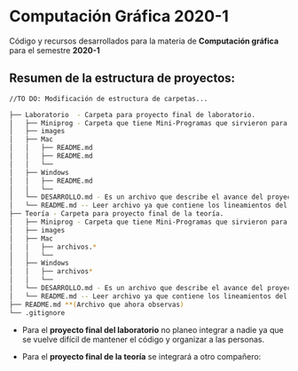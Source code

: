 # Computación Gráfica 2020-1
Código y recursos desarrollados para la materia de **Computación gráfica** para el semestre **2020-1**

Resumen de la estructura de proyectos:
-

```bash
//TO DO: Modificación de estructura de carpetas...

├── Laboratorio  - Carpeta para proyecto final de laboratorio.
│   ├── Miniprog - Carpeta que tiene Mini-Programas que sirvieron para la construcción del proyecto final.
│   ├── images
│   ├── Mac
│   │   ├── README.md
│   │   ├── README.md
│   │   └── 
│   ├── Windows
│   │   ├── README.md
│   │   └── 
│   └── DESARROLLO.md - Es un archivo que describe el avance del proyecto y las dificultades del mismo. 
│   └── README.md -- Leer archivo ya que contiene los lineamientos del proyecto final.
├── Teoría - Carpeta para proyecto final de la teoría.
│   ├── Miniprog - Carpeta que tiene Mini-Programas que sirvieron para la construcción del proyecto final.
│   ├── images
│   ├── Mac
│   │   ├── archivos.*
│   │   └── 
│   ├── Windows
│   │   ├── archivos*
│   │   └── 
│   └── DESARROLLO.md - Es un archivo que describe el avance del proyecto y las dificultades del mismo. 
│   └── README.md -- Leer archivo ya que contiene los lineamientos del proyecto final.
├── README.md **(Archivo que ahora observas)
└── .gitignore
```


- Para el **proyecto final del laboratorio** no planeo integrar a nadie ya que se vuelve difícil de mantener el código y organizar a las personas.

- Para el **proyecto final de la teoría** se integrará a otro compañero:



	
	

